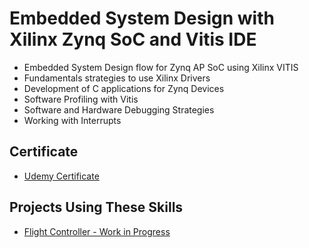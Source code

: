 # Embedded System Design with Xilinx Zynq SoC and Vitis IDE

- Embedded System Design flow for Zynq AP SoC using Xilinx VITIS
- Fundamentals strategies to use Xilinx Drivers
- Development of C applications for Zynq Devices
- Software Profiling with Vitis
- Software and Hardware Debugging Strategies
- Working with Interrupts

## Certificate

- [Udemy Certificate](https://www.udemy.com/certificate/UC-cc426041-0cef-43c4-96b1-499a129aa5d1/)

## Projects Using These Skills
- [Flight Controller - Work in Progress](https://github.com/michaelgranberryii/flight_controller)